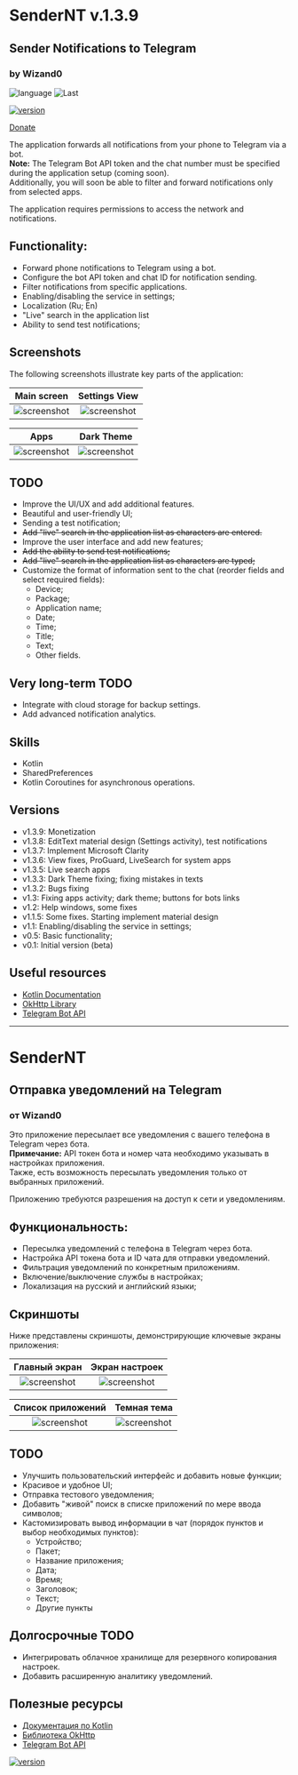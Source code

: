 # SenderNT v.1.3.9
## Sender Notifications to Telegram
### by Wizand0

![language](https://img.shields.io/badge/Language-Kotlin-green?logo=kotlin)
![Last](https://img.shields.io/github/last-commit/wizand0/SenderNT)

[![version](images/logo-color-light.png)](https://www.rustore.ru/catalog/app/ru.wizand.sendernt)

[Donate](https://pay.cloudtips.ru/p/ae98679b)

The application forwards all notifications from your phone to Telegram via a bot.  
**Note:** The Telegram Bot API token and the chat number must be specified during the application setup (coming soon).  
Additionally, you will soon be able to filter and forward notifications only from selected apps.

The application requires permissions to access the network and notifications.

## Functionality:

- Forward phone notifications to Telegram using a bot.
- Configure the bot API token and chat ID for notification sending.
- Filter notifications from specific applications.
- Enabling/disabling the service in settings;
- Localization (Ru; En)
- "Live" search in the application list
- Ability to send test notifications;

## Screenshots

The following screenshots illustrate key parts of the application:

|              Main screen              |             Settings View             |
|:-------------------------------------:|:-------------------------------------:|
| ![screenshot](images/screenshot1.png) | ![screenshot](images/screenshot3.png) |

|                 Apps                  |              Dark Theme               |
|:-------------------------------------:|:-------------------------------------:|
| ![screenshot](images/screenshot4.png) | ![screenshot](images/screenshot2.png) |

## TODO
- Improve the UI/UX and add additional features.
- Beautiful and user-friendly UI;
- Sending a test notification;
- ~~Add "live" search in the application list as characters are entered.~~
- Improve the user interface and add new features;
- ~~Add the ability to send test notifications;~~
- ~~Add "live" search in the application list as characters are typed;~~
- Customize the format of information sent to the chat (reorder fields and select required fields):
    - Device;
    - Package;
    - Application name;
    - Date;
    - Time;
    - Title;
    - Text;
    - Other fields.

## Very long-term TODO
- Integrate with cloud storage for backup settings.
- Add advanced notification analytics.

## Skills
- Kotlin
- SharedPreferences
- Kotlin Coroutines for asynchronous operations.

## Versions
- v1.3.9: Monetization
- v1.3.8: EditText material design (Settings activity), test notifications
- v1.3.7: Implement Microsoft Clarity
- v1.3.6: View fixes, ProGuard, LiveSearch for system apps 
- v1.3.5: Live search apps
- v1.3.3: Dark Theme fixing; fixing mistakes in texts
- v1.3.2: Bugs fixing
- v1.3: Fixing apps activity; dark theme; buttons for bots links
- v1.2: Help windows, some fixes
- v1.1.5: Some fixes. Starting implement material design
- v1.1: Enabling/disabling the service in settings;
- v0.5: Basic functionality;
- v0.1: Initial version (beta)

## Useful resources
- [Kotlin Documentation](https://kotlinlang.org/docs/reference/)
- [OkHttp Library](https://square.github.io/okhttp/)
- [Telegram Bot API](https://core.telegram.org/bots/api)

---

# SenderNT
## Отправка уведомлений на Telegram
### от Wizand0

Это приложение пересылает все уведомления с вашего телефона в Telegram через бота.  
**Примечание:** API токен бота и номер чата необходимо указывать в настройках приложения.  
Также, есть возможность пересылать уведомления только от выбранных приложений.

Приложению требуются разрешения на доступ к сети и уведомлениям.

## Функциональность:

- Пересылка уведомлений с телефона в Telegram через бота.
- Настройка API токена бота и ID чата для отправки уведомлений.
- Фильтрация уведомлений по конкретным приложениям.
- Включение/выключение службы в настройках;
- Локализация на русский и английский языки;

## Скриншоты

Ниже представлены скриншоты, демонстрирующие ключевые экраны приложения:

|             Главный экран             |            Экран настроек             |
|:-------------------------------------:|:-------------------------------------:|
| ![screenshot](images/screenshot1.png) | ![screenshot](images/screenshot3.png) |

|           Список приложений           |              Темная тема              |
|:-------------------------------------:|:-------------------------------------:|
| ![screenshot](images/screenshot4.png) | ![screenshot](images/screenshot2.png) |

## TODO
- Улучшить пользовательский интерфейс и добавить новые функции;
- Красивое  и удобное UI;
- Отправка тестового уведомления;
- Добавить "живой" поиск в списке приложений по мере ввода символов;
- Кастомизировать вывод информации в чат (порядок пунктов и выбор необходимых пунктов):
    - Устройство;
    - Пакет;
    - Название приложения;
    - Дата;
    - Время;
    - Заголовок;
    - Текст;
    - Другие пункты

## Долгосрочные TODO
- Интегрировать облачное хранилище для резервного копирования настроек.
- Добавить расширенную аналитику уведомлений.


## Полезные ресурсы
- [Документация по Kotlin](https://kotlinlang.org/docs/reference/)
- [Библиотека OkHttp](https://square.github.io/okhttp/)
- [Telegram Bot API](https://core.telegram.org/bots/api)

[![version](images/qrCode.png)](https://pay.cloudtips.ru/p/ae98679b)